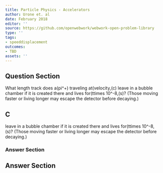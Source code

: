 ```yaml
---
title: Particle Physics - Accelerators
author: Urone et. al
date: February 2018
editor: ''
source: https://github.com/openwebwork/webwork-open-problem-library
type: ''
tags:
- speeddisplacement
outcomes:
- TBD
assets: ''
---
```


## Question Section 

What length track does a(pi^+) traveling at(velocity,(c) leave in a bubble chamber if it is created there and lives for(ttimes 10^-8,(s)? (Those moving faster or living longer may escape the detector before decaying.)

## C
leave in a bubble chamber if it is created there and lives for(ttimes 10^-8,(s)? (Those moving faster or living longer may escape the detector before decaying.)
### Answer Section


## Answer Section

